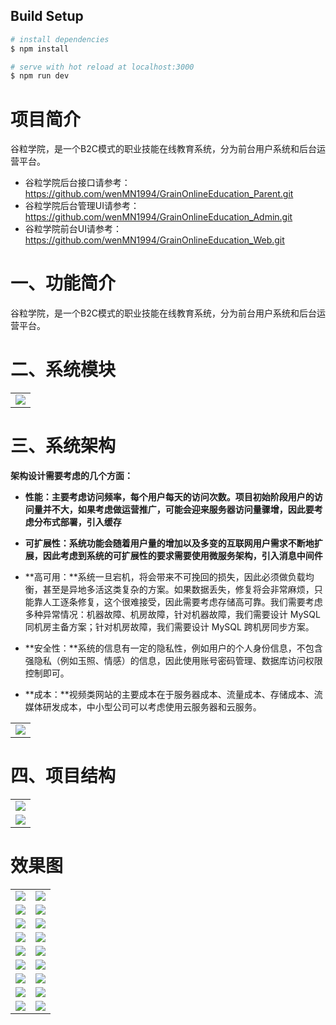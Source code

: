 ## Build Setup 

``` bash
# install dependencies
$ npm install

# serve with hot reload at localhost:3000
$ npm run dev
```

# 项目简介

谷粒学院，是一个B2C模式的职业技能在线教育系统，分为前台用户系统和后台运营平台。

- 谷粒学院后台接口请参考：https://github.com/wenMN1994/GrainOnlineEducation_Parent.git
- 谷粒学院后台管理UI请参考：https://github.com/wenMN1994/GrainOnlineEducation_Admin.git
- 谷粒学院前台UI请参考：https://github.com/wenMN1994/GrainOnlineEducation_Web.git

# 一、功能简介

谷粒学院，是一个B2C模式的职业技能在线教育系统，分为前台用户系统和后台运营平台。

# 二、系统模块

<table>
    <tr>
        <td><img src="https://img-blog.csdnimg.cn/20200314174755805.png?x-oss-process=image/watermark,type_ZmFuZ3poZW5naGVpdGk,shadow_10,text_aHR0cHM6Ly9ibG9nLmNzZG4ubmV0L2JhaWR1XzMzMjY3MDc5,size_16,color_FFFFFF,t_70"/>
      	</td>
    </tr>        
</table>


# 三、系统架构

**架构设计需要考虑的几个方面：**

- **性能：**主要考虑访问频率，每个用户每天的访问次数。项目初始阶段用户的访问量并不大，如果考虑做运营推广，可能会迎来服务器访问量骤增，因此要考虑**分布式部署，引入缓存**

- **可扩展性：**系统功能会随着用户量的增加以及多变的互联网用户需求不断地扩展，因此考虑到系统的可扩展性的要求需要**使用微服务架构，引入消息中间件**

- **高可用：**系统一旦宕机，将会带来不可挽回的损失，因此必须做负载均衡，甚至是异地多活这类复杂的方案。如果数据丢失，修复将会非常麻烦，只能靠人工逐条修复，这个很难接受，因此需要考虑存储高可靠。我们需要考虑多种异常情况：机器故障、机房故障，针对机器故障，我们需要设计 MySQL 同机房主备方案；针对机房故障，我们需要设计 MySQL 跨机房同步方案。

- **安全性：**系统的信息有一定的隐私性，例如用户的个人身份信息，不包含强隐私（例如玉照、情感）的信息，因此使用账号密码管理、数据库访问权限控制即可。

- **成本：**视频类网站的主要成本在于服务器成本、流量成本、存储成本、流媒体研发成本，中小型公司可以考虑使用云服务器和云服务。

  

<table>
    <tr>
        <td><img src="https://img-blog.csdnimg.cn/20200314174813599.png?x-oss-process=image/watermark,type_ZmFuZ3poZW5naGVpdGk,shadow_10,text_aHR0cHM6Ly9ibG9nLmNzZG4ubmV0L2JhaWR1XzMzMjY3MDc5,size_16,color_FFFFFF,t_70"/></td>
    </tr>        
</table>

# 四、项目结构

<table>
    <tr>
        <td><img src="https://img-blog.csdnimg.cn/20200314180753236.png?x-oss-process=image/watermark,type_ZmFuZ3poZW5naGVpdGk,shadow_10,text_aHR0cHM6Ly9ibG9nLmNzZG4ubmV0L2JhaWR1XzMzMjY3MDc5,size_16,color_FFFFFF,t_70"/></td>
    </tr>  
    <tr>
        <td><img src="https://img-blog.csdnimg.cn/20200314181901394.png?x-oss-process=image/watermark,type_ZmFuZ3poZW5naGVpdGk,shadow_10,text_aHR0cHM6Ly9ibG9nLmNzZG4ubmV0L2JhaWR1XzMzMjY3MDc5,size_16,color_FFFFFF,t_70"/></td>
    </tr> 
</table>





# 效果图

<table>
    <tr>
        <td><img src="https://img-blog.csdnimg.cn/20200314181540634.png?x-oss-process=image/watermark,type_ZmFuZ3poZW5naGVpdGk,shadow_10,text_aHR0cHM6Ly9ibG9nLmNzZG4ubmV0L2JhaWR1XzMzMjY3MDc5,size_16,color_FFFFFF,t_70"/></td>
        <td><img src="https://img-blog.csdnimg.cn/20200314181406128.png?x-oss-process=image/watermark,type_ZmFuZ3poZW5naGVpdGk,shadow_10,text_aHR0cHM6Ly9ibG9nLmNzZG4ubmV0L2JhaWR1XzMzMjY3MDc5,size_16,color_FFFFFF,t_70"/></td>
    </tr>  
    <tr>
        <td><img src="https://img-blog.csdnimg.cn/20200314181436204.png?x-oss-process=image/watermark,type_ZmFuZ3poZW5naGVpdGk,shadow_10,text_aHR0cHM6Ly9ibG9nLmNzZG4ubmV0L2JhaWR1XzMzMjY3MDc5,size_16,color_FFFFFF,t_70"/></td>
        <td><img src="https://img-blog.csdnimg.cn/20200314181500673.png?x-oss-process=image/watermark,type_ZmFuZ3poZW5naGVpdGk,shadow_10,text_aHR0cHM6Ly9ibG9nLmNzZG4ubmV0L2JhaWR1XzMzMjY3MDc5,size_16,color_FFFFFF,t_70"/></td>
    </tr>  
    <tr>
        <td><img src="https://img-blog.csdnimg.cn/20200314191228208.png?x-oss-process=image/watermark,type_ZmFuZ3poZW5naGVpdGk,shadow_10,text_aHR0cHM6Ly9ibG9nLmNzZG4ubmV0L2JhaWR1XzMzMjY3MDc5,size_16,color_FFFFFF,t_70"/></td>
        <td><img src="https://img-blog.csdnimg.cn/20200314192146196.png?x-oss-process=image/watermark,type_ZmFuZ3poZW5naGVpdGk,shadow_10,text_aHR0cHM6Ly9ibG9nLmNzZG4ubmV0L2JhaWR1XzMzMjY3MDc5,size_16,color_FFFFFF,t_70"/></td>
    </tr>  
    <tr>
        <td><img src="https://img-blog.csdnimg.cn/20200314191245350.png?x-oss-process=image/watermark,type_ZmFuZ3poZW5naGVpdGk,shadow_10,text_aHR0cHM6Ly9ibG9nLmNzZG4ubmV0L2JhaWR1XzMzMjY3MDc5,size_16,color_FFFFFF,t_70"/></td>
        <td><img src="https://img-blog.csdnimg.cn/20200314192417849.png?x-oss-process=image/watermark,type_ZmFuZ3poZW5naGVpdGk,shadow_10,text_aHR0cHM6Ly9ibG9nLmNzZG4ubmV0L2JhaWR1XzMzMjY3MDc5,size_16,color_FFFFFF,t_70"/></td>
    </tr>  
    <tr>
        <td><img src="https://img-blog.csdnimg.cn/20200314181540634.png?x-oss-process=image/watermark,type_ZmFuZ3poZW5naGVpdGk,shadow_10,text_aHR0cHM6Ly9ibG9nLmNzZG4ubmV0L2JhaWR1XzMzMjY3MDc5,size_16,color_FFFFFF,t_70"/></td>
        <td><img src="https://img-blog.csdnimg.cn/20200314191305200.png?x-oss-process=image/watermark,type_ZmFuZ3poZW5naGVpdGk,shadow_10,text_aHR0cHM6Ly9ibG9nLmNzZG4ubmV0L2JhaWR1XzMzMjY3MDc5,size_16,color_FFFFFF,t_70"/></td>
    </tr>  
    <tr>
        <td><img src="https://img-blog.csdnimg.cn/20200314191325241.png?x-oss-process=image/watermark,type_ZmFuZ3poZW5naGVpdGk,shadow_10,text_aHR0cHM6Ly9ibG9nLmNzZG4ubmV0L2JhaWR1XzMzMjY3MDc5,size_16,color_FFFFFF,t_70"/></td>
        <td><img src="https://img-blog.csdnimg.cn/20200314191400367.png?x-oss-process=image/watermark,type_ZmFuZ3poZW5naGVpdGk,shadow_10,text_aHR0cHM6Ly9ibG9nLmNzZG4ubmV0L2JhaWR1XzMzMjY3MDc5,size_16,color_FFFFFF,t_70"/></td>
    </tr>  
    <tr>
        <td><img src="https://img-blog.csdnimg.cn/20200314191416449.png?x-oss-process=image/watermark,type_ZmFuZ3poZW5naGVpdGk,shadow_10,text_aHR0cHM6Ly9ibG9nLmNzZG4ubmV0L2JhaWR1XzMzMjY3MDc5,size_16,color_FFFFFF,t_70"/></td>
        <td><img src="https://img-blog.csdnimg.cn/20200314191434263.png?x-oss-process=image/watermark,type_ZmFuZ3poZW5naGVpdGk,shadow_10,text_aHR0cHM6Ly9ibG9nLmNzZG4ubmV0L2JhaWR1XzMzMjY3MDc5,size_16,color_FFFFFF,t_70"/></td>
    </tr>  
    <tr>
        <td><img src="https://img-blog.csdnimg.cn/20200314191533613.png?x-oss-process=image/watermark,type_ZmFuZ3poZW5naGVpdGk,shadow_10,text_aHR0cHM6Ly9ibG9nLmNzZG4ubmV0L2JhaWR1XzMzMjY3MDc5,size_16,color_FFFFFF,t_70"/></td>
        <td><img src="https://img-blog.csdnimg.cn/20200314191653808.png?x-oss-process=image/watermark,type_ZmFuZ3poZW5naGVpdGk,shadow_10,text_aHR0cHM6Ly9ibG9nLmNzZG4ubmV0L2JhaWR1XzMzMjY3MDc5,size_16,color_FFFFFF,t_70"/></td>
    </tr>  
    <tr>
        <td><img src="https://img-blog.csdnimg.cn/20200314191708416.png?x-oss-process=image/watermark,type_ZmFuZ3poZW5naGVpdGk,shadow_10,text_aHR0cHM6Ly9ibG9nLmNzZG4ubmV0L2JhaWR1XzMzMjY3MDc5,size_16,color_FFFFFF,t_70"/></td>
        <td><img src="https://img-blog.csdnimg.cn/20200314191611311.png?x-oss-process=image/watermark,type_ZmFuZ3poZW5naGVpdGk,shadow_10,text_aHR0cHM6Ly9ibG9nLmNzZG4ubmV0L2JhaWR1XzMzMjY3MDc5,size_16,color_FFFFFF,t_70"/></td>
    </tr> 
</table>



